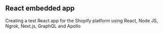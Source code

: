 ## React embedded app

Creating a test React app for the Shopify platform using React, Node JS, Ngrok, Next.js, GraphQL and Apollo